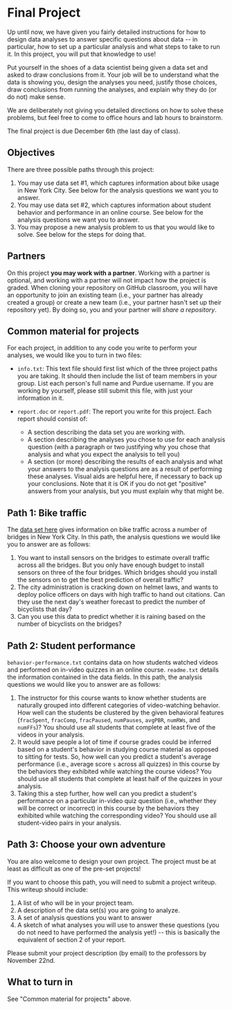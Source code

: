 # Final Project

Up until now, we have given you fairly detailed instructions for how to design data analyses to answer specific questions about data -- in particular, how to set up a particular analysis and what steps to take to run it. In this project, you will put that knowledge to use!

Put yourself in the shoes of a data scientist being given a data set and asked to draw conclusions from it. Your job will be to understand what the data is showing you, design the analyses you need, justify those choices, draw conclusions from running the analyses, and explain why they do (or do not) make sense.

We are deliberately not giving you detailed directions on how to solve these problems, but feel free to come to office hours and lab hours to brainstorm.

The final project is due December 6th (the last day of class).

## Objectives

There are three possible paths through this project:

1. You may use data set #1, which captures information about bike usage in New York City. See below for the analysis questions we want you to answer.
2. You may use data set #2, which captures information about student behavior and performance in an online course. See below for the analysis questions we want you to answer.
3. You may propose a new analysis problem to us that you would like to solve. See below for the steps for doing that.

## Partners

On this project **you may work with a partner**. Working with a partner is optional, and working with a partner will not impact how the project is graded. When cloning your repository on GitHub classroom, you will have an opportunity to join an existing team (i.e., your partner has already created a group) or create a new team (i.e., your partner hasn't set up their repository yet). By doing so, you and your partner will _share a repository_.

## Common material for projects

For each project, in addition to any code you write to perform your analyses, we would like you to turn in two files:

* `info.txt`: This text file should first list which of the three project paths you are taking. It should then include the list of team members in your group. List each person's full name and Purdue username. If you are working by yourself, please still submit this file, with just your information in it.

* `report.doc` or `report.pdf`: The report you write for this project. Each report should consist of:
  * A section describing the data set you are working with.
  * A section describing the analyses you chose to use for each analysis question (with a paragraph or two justifying why you chose that analysis and what you expect the analysis to tell you)
  * A section (or more) describing the results of each analysis and what your answers to the analysis questions are as a result of performing these analyses. Visual aids are helpful here, if necessary to back up your conclusions. Note that it is OK if you do not get "positive" answers from your analysis, but you must explain why that might be.

## Path 1: Bike traffic

The [data set here](https://www.kaggle.com/new-york-city/nyc-east-river-bicycle-crossings) gives information on bike traffic across a number of bridges in New York City. In this path, the analysis questions we would like you to answer are as follows:

1. You want to install sensors on the bridges to estimate overall traffic across all the bridges. But you only have enough budget to install sensors on three of the four bridges. Which bridges should you install the sensors on to get the best prediction of overall traffic?
2. The city administration is cracking down on helmet laws, and wants to deploy police officers on days with high traffic to hand out citations. Can they use the next day's weather forecast to predict the number of bicyclists that day? 
3. Can you use this data to predict whether it is raining based on the number of bicyclists on the bridges?
   
## Path 2: Student performance

`behavior-performance.txt` contains data on how students watched videos and performed on in-video quizzes in an online course. `readme.txt` details the information contained in the data fields. In this path, the analysis questions we would like you to answer are as follows:

1. The instructor for this course wants to know whether students are naturally grouped into different categories of video-watching behavior. How well can the students be clustered by the given behavioral features (`fracSpent`, `fracComp`, `fracPaused`, `numPauses`, `avgPBR`, `numRWs`, and `numFFs`)? You should use all students that complete at least five of the videos in your analysis.
2. It would save people a lot of time if course grades could be inferred based on a student's behavior in studying course material as opposed to sitting for tests. So, how well can you predict a student's average performance (i.e., average score `s` across all quizzes) in this course by the behaviors they exhibited while watching the course videos? You should use all students that complete at least half of the quizzes in your analysis.
3. Taking this a step further, how well can you predict a student's performance on a particular in-video quiz question (i.e., whether they will be correct or incorrect) in this course by the behaviors they exhibited while watching the corresponding video? You should use all student-video pairs in your analysis.

## Path 3: Choose your own adventure

You are also welcome to design your own project. The project must be at least as difficult as one of the pre-set projects!

If you want to choose this path, you will need to submit a project writeup. This writeup should include:

1. A list of who will be in your project team.
2. A description of the data set(s) you are going to analyze.
3. A set of analysis questions you want to answer
4. A sketch of what analyses you will use to answer these questions (you do not need to have performed the analysis yet!) -- this is basically the equivalent of section 2 of your report.

Please submit your project description (by email) to the professors by November 22nd.

## What to turn in

See "Common material for projects" above.